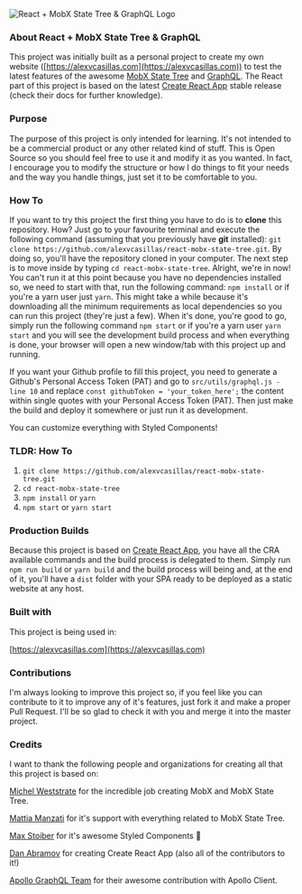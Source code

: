 ![React + MobX State Tree & GraphQL Logo](https://raw.githubusercontent.com/alexvcasillas/react-mobx-state-tree/master/React_MST_GraphQL_Logo.jpg)

### About React + MobX State Tree & GraphQL

This project was initially built as a personal project to create my own website ([https://alexvcasillas.com](https://alexvcasillas.com)) to test the latest features of the awesome [MobX State Tree](https://github.com/mobxjs/mobx-state-tree) and [GraphQL](https://github.com/facebook/graphql). The React part of this project is based on the latest [Create React App](https://github.com/facebookincubator/create-react-app) stable release (check their docs for further knowledge).

### Purpose

The purpose of this project is only intended for learning. It's not intended to be a commercial product or any other related kind of stuff. This is Open Source so you should feel free to use it and modify it as you wanted. In fact, I encourage you to modify the structure or how I do things to fit your needs and the way you handle things, just set it to be comfortable to you.

### How To

If you want to try this project the first thing you have to do is to **clone** this repository. How? Just go to your favourite terminal and execute the following command (assuming that you previously have **git** installed): `git clone https://github.com/alexvcasillas/react-mobx-state-tree.git`. By doing so, you'll have the repository cloned in your computer. The next step is to move inside by typing `cd react-mobx-state-tree`. Alright, we're in now! You can't run it at this point because you have no dependencies installed so, we need to start with that, run the following command: `npm install` or if you're a yarn user just `yarn`.
This might take a while because it's downloading all the minimum requirements as local dependencies so you can run this project (they're just a few). When it's done, you're good to go, simply run the following command `npm start` or if you're a yarn user `yarn start` and you will see the development build process and when everything is done, your browser will open a new window/tab with this project up and running.

If you want your Github profile to fill this project, you need to generate a Github's Personal Access Token (PAT) and go to `src/utils/graphql.js - line 10` and replace `const githubToken = 'your_token_here';` the content within single quotes with your Personal Access Token (PAT). Then just make the build and deploy it somewhere or just run it as development.

You can customize everything with Styled Components!

### TLDR: How To

1. `git clone https://github.com/alexvcasillas/react-mobx-state-tree.git`
2. `cd react-mobx-state-tree`
3. `npm install` or `yarn`
4. `npm start` or `yarn start`

### Production Builds

Because this project is based on [Create React App](https://github.com/facebookincubator/create-react-app), you have all the CRA available commands and the build process is delegated to them. Simply run `npm run build` or `yarn build` and the build process will being and, at the end of it, you'll have a `dist` folder with your SPA ready to be deployed as a static website at any host.

### Built with

This project is being used in:

[https://alexvcasillas.com](https://alexvcasillas.com)

### Contributions

I'm always looking to improve this project so, if you feel like you can contribute to it to improve any of it's features, just fork it and make a proper Pull Request. I'll be so glad to check it with you and merge it into the master project.

### Credits

I want to thank the following people and organizations for creating all that this project is based on:

[Michel Weststrate](https://github.com/mweststrate) for the incredible job creating MobX and MobX State Tree.

[Mattia Manzati](https://github.com/mattiamanzati) for it's support with everything related to MobX State Tree.

[Max Stoiber](https://github.com/mxstbr) for it's awesome Styled Components :nail_care:

[Dan Abramov](https://github.com/gaearon) for creating Create React App (also all of the contributors to it!)

[Apollo GraphQL Team](https://github.com/apollographql) for their awesome contribution with Apollo Client.
